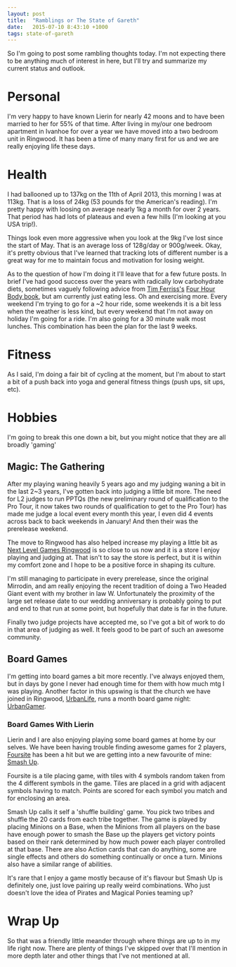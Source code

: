 ```yaml
---
layout: post
title:  "Ramblings or The State of Gareth"
date:   2015-07-10 8:43:10 +1000
tags: state-of-gareth
---
```


So I'm going to post some rambling thoughts today. I'm not expecting there to be anything much of 
interest in here, but I'll try and summarize my current status and outlook.

# Personal

I'm very happy to have known Lierin for nearly 42 moons and to have been married to her for 55% of 
that time. After living in my/our one bedroom apartment in Ivanhoe for over a year we have moved 
into a two bedroom unit in Ringwood. It has been a time of many many first for us and we are really 
enjoying life these days.

# Health

I had ballooned up to 137kg on the 11th of April 2013, this morning I was at 113kg. That is a loss 
of 24kg (53 pounds for the American's reading). I'm pretty happy with loosing on average nearly 1kg 
a month for over 2 years. That period has had lots of plateaus and even a few hills (I'm looking at 
you USA trip!).

Things look even more aggressive when you look at the 9kg I've lost since the start of May. That is 
an average loss of 128g/day or 900g/week. Okay, it's pretty obvious that I've learned that tracking 
lots of different number is a great way for me to maintain focus and motivation for losing weight.

As to the question of how I'm doing it I'll leave that for a few future posts. In brief I've had 
good success over the years with radically low carbohydrate diets, sometimes vaguely following advice
from [Tim Ferriss's][2] [Four Hour Body book][3], but am currently just eating less. Oh and exercising more.
Every weekend I'm trying to go for a ~2 hour ride, some weekends it is a bit less when the weather is 
less kind, but every weekend that I'm not away on holiday I'm going for a ride. I'm also going for a
30 minute walk most lunches. This combination has been the plan for the last 9 weeks.

# Fitness

As I said, I'm doing a fair bit of cycling at the moment, but I'm about to start a bit of a push back into yoga and
general fitness things (push ups, sit ups, etc).

# Hobbies

I'm going to break this one down a bit, but you might notice that they are all broadly 'gaming'

## Magic: The Gathering

After my playing waning heavily 5 years ago and my judging waning a bit in the last 2~3 years, I've
gotten back into judging a little bit more. The need for L2 judges to run PPTQs (the new preliminary
round of qualification to the Pro Tour, it now takes two rounds of qualification to get to the Pro 
Tour) has made me judge a local event every month this year, I even did 4 events across back to back 
weekends in January! And then their was the prerelease weekend. 

The move to Ringwood has also helped increase my playing a little bit as [Next Level Games Ringwood][1]
is so close to us now and it is a store I enjoy playing and judging at. That isn't to say the store is 
perfect, but it is within my comfort zone and I hope to be a positive force in shaping its culture.

I'm still managing to participate in every prerelease, since the original Mirrodin, and am really 
enjoying the recent tradition of doing a Two Headed Giant event with my brother in law W. Unfortunately
the proximity of the large set release date to our wedding anniversary is probably going to put and end
to that run at some point, but hopefully that date is far in the future.

Finally two judge projects have accepted me, so I've got a bit of work to do in that area of judging as
well. It feels good to be part of such an awesome community.

## Board Games

I'm getting into board games a bit more recently. I've always enjoyed them, but in days by gone I never
had enough time for them with how much mtg I was playing. Another factor in this upswing is that the 
church we have joined in Ringwood, [UrbanLife][4], runs a month board game night: [UrbanGamer][5].

### Board Games With Lierin

Lierin and I are also enjoying playing some board games at home by our selves. We have been having trouble 
finding awesome games for 2 players, [Foursite][6] has been a hit but we are getting into a new favourite
of mine: [Smash Up][7]. 

Foursite is a tile placing game, with tiles with 4 symbols random taken from the 4 different symbols in 
the game. Tiles are placed in a grid with adjacent symbols having to match. Points are scored for each 
symbol you match and for enclosing an area.

Smash Up calls it self a 'shuffle building' game. You pick two tribes and shuffle the 20 cards from each 
tribe together. The game is played by placing Minions on a Base, when the Minions from all players on the 
base have enough power to smash the Base up the players get victory points based on their rank determined 
by how much power each player controlled at that base. There are also Action cards that can do anything,
some are single effects and others do something continually or once a turn. Minions also have a similar 
range of abilities.

It's rare that I enjoy a game mostly because of it's flavour but Smash Up is definitely one, just love
pairing up really weird combinations. Who just doesn't love the idea of Pirates and Magical Ponies 
teaming up?

# Wrap Up

So that was a friendly little meander through where things are up to in my life right now. There are plenty
of things I've skipped over that I'll mention in more depth later and other things that I've not mentioned 
at all. 





[1]: http://www.nextlevelgames.com.au/ringwood/
[2]: http://fourhourworkweek.com/blog/
[3]: http://www.amazon.com/gp/product/030746363X/ref=as_li_tl?ie=UTF8&camp=1789&creative=9325&creativeASIN=030746363X&linkCode=as2&tag=rocpapdyn-20&linkId=3RQSIOTYCQ6NYK3A
[4]: http://www.urbanlife.org.au/
[5]: https://www.facebook.com/groups/urbangamer.ringwood/?ref=ts&fref=ts
[6]: https://boardgamegeek.com/boardgame/31713/foursite
[7]: http://www.amazon.com/gp/product/B00875JE0C/ref=as_li_tl?ie=UTF8&camp=1789&creative=9325&creativeASIN=B00875JE0C&linkCode=as2&tag=rocpapdyn-20&linkId=MPTVX6UVET5TI3MG

